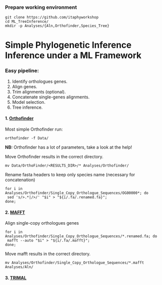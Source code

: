 ### Prepare working environment

```
git clone https://github.com/itaphyworkshop
cd ML_TreeInference/
mkdir -p Analyses/{Aln,Orthofinder,Species_Tree}
```
 
# Simple Phylogenetic Inference Inference under a ML Framework 

### Easy pipeline:

1. Identify orthologues genes.
2. Align genes.
3. Trim alignments (optional).
4. Concatenate single-genes alignments.
5. Model selection.
6. Tree inference.

#### 1. [Orthofinder](https://github.com/davidemms/OrthoFinder)

Most simple Orthofinder run:

```
orthofinder -f Data/
```

**NB:** Orthofinder has a lot of parameters, take a look at the help!

Move Orthofinder results in the correct directory.

```
mv Data/OrthoFinder/<RESULTS_DIR>/* Analyses/Orthofinder/
```

Rename fasta headers to keep only species name (necessary for concatenation)

```
for i in Analyses/Orthofinder/Single_Copy_Orthologue_Sequences/OG00000*; do 
 sed 's/>.*|/>/' "$i" > "${i/.fa/.renamed.fa}"; 
done;
```

#### 2. [MAFFT](https://mafft.cbrc.jp/alignment/server/)

Align single-copy orthologues genes

```
for i in Analyses/Orthofinder/Single_Copy_Orthologue_Sequences/*.renamed.fa; do 
 mafft --auto "$i" > "${i/.fa/.mafft}"; 
done;
```

Move mafft results in the correct directory.

```
mv Analyses/Orthofinder/Single_Copy_Orthologue_Sequences/*.mafft Analyses/Aln/
```

#### 3. [TRIMAL](http://trimal.cgenomics.org/trimal)


